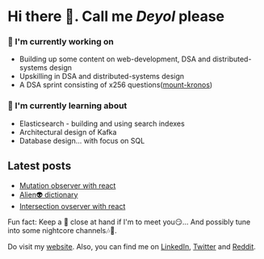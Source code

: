 # Hi there 👋. Call me _Deyol_ please

### 🔨 I'm currently working on
- Building up some content on web-development, DSA and distributed-systems design
- Upskilling in DSA and distributed-systems design
- A DSA sprint consisting of x256 questions([mount-kronos](https://github.com/everrover/mount-kronos))
### 🌱 I'm currently learning about
- Elasticsearch - building and using search indexes
- Architectural design of Kafka
- Database design... with focus on SQL

## Latest posts
- [Mutation observer with react](https://everrover.com/articles/mutation-obs-react)
- [Alien👽️ dictionary](https://everrover.com/articles/alien-dictionary)
- [Intersection ovserver with react](https://everrover.com/articles/intersection-observer)

Fun fact: Keep a 🍺 close at hand if I'm to meet you😏... And possibly tune into some nightcore channels🎶🎵.

Do visit my [website](https://everrover.com). Also, you can find me on [LinkedIn](https://in.linkedin.com/in/abhishek-deyol-44a732171), [Twitter](https://twitter.com/everrover) and [Reddit](https://www.reddit.com/user/everrover_dev).
<!--
**everrover/everrover** is a ✨ _special_ ✨ repository because its `README.md` (this file) appears on your GitHub profile.

Here are some ideas to get you started:

- 🔭 I’m currently working on ...
- 🌱 I’m currently learning ...
- 👯 I’m looking to collaborate on ...
- 🤔 I’m looking for help with ...
- 💬 Ask me about ...
- 📫 How to reach me: ...
- 😄 Pronouns: ...
- ⚡ Fun fact: ...
-->
